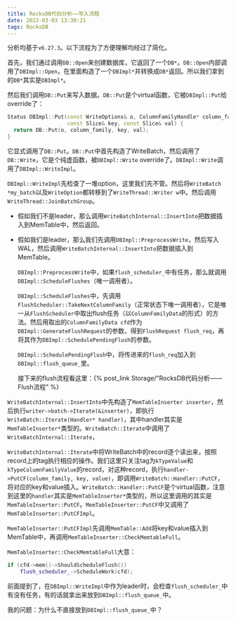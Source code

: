```yaml
---
title: RocksDB代码分析——写入流程
date: 2022-03-03 13:30:21
tags: RocksDB
---
```


分析均基于`v6.27.3`。以下流程为了方便理解均经过了简化。

首先，我们通过调用`DB::Open`来创建数据库，它返回了一个`DB*`。`DB::Open`内部调用了`DBImpl::Open`，在里面构造了一个`DBImpl*`并转换成`DB*`返回。所以我们拿到的`DB*`其实是`DBImpl*`。

然后我们调用`DB::Put`来写入数据。`DB::Put`是个virtual函数，它被`DBImpl::Put`给override了：

```cpp
Status DBImpl::Put(const WriteOptions& o, ColumnFamilyHandle* column_family,
                   const Slice& key, const Slice& val) {
  return DB::Put(o, column_family, key, val);
}
```

它显式调用了`DB::Put`。`DB::Put`中首先构造了WriteBatch，然后调用了`DB::Write`，它是个纯虚函数，被`DBImpl::Write` override了。`DBImpl::Write`调用了`DBImpl::WriteImpl`。

`DBImpl::WriteImpl`先检查了一堆option，这里我们先不管。然后将`WriteBatch *my_batch`以及`WriteOption`都转移到了`WriteThread::Writer w`中。然后调用`WriteThread::JoinBatchGroup`。

- 假如我们不是leader，那么调用`WriteBatchInternal::InsertInto`把数据插入到MemTable中，然后返回。

- 假如我们是leader，那么我们先调用`DBImpl::PreprocessWrite`，然后写入WAL，然后调用`WriteBatchInternal::InsertInto`把数据插入到MemTable。

  `DBImpl::PreprocessWrite`中，如果`flush_scheduler_`中有任务，那么就调用`DBImpl::ScheduleFlushes`（唯一调用者）。

  `DBImpl::ScheduleFlushes`中，先调用`FlushScheduler::TakeNextColumnFamily`（正常状态下唯一调用者），它是唯一从`FlushScheduler`中取出flush任务（以`ColumnFamilyData`的形式）的方法。然后用取出的`ColumnFamilyData cfd`作为`DBImpl::GenerateFlushRequest`的参数，得到`FlushRequest flush_req`，再将其作为`DBImpl::SchedulePendingFlush`的参数。

  `DBImpl::SchedulePendingFlush`中，将传进来的`flush_req`加入到`DBImpl::flush_queue_`里。

  接下来的flush流程看这里：{% post_link Storage/"RocksDB代码分析——Flush流程" %}

`WriteBatchInternal::InsertInto`中先构造了`MemTableInserter inserter`，然后执行`writer->batch->Iterate(&inserter)`，即执行`WriteBatch::Iterate(Handler* handler)`，其中handler其实是`MemTableInserter*`类型的。`WriteBatch::Iterate`中调用了`WriteBatchInternal::Iterate`，

`WriteBatchInternal::Iterate`中将WriteBatch中的record逐个读出来，按照record上的tag执行相应的操作。我们这里只关注tag为`kTypeValue`和`kTypeColumnFamilyValue`的record，对这种record，执行`handler->PutCF(column_family, key, value)`，即调用`WriteBatch::Handler::PutCF`，将对应的key和value插入。`WriteBatch::Handler::PutCF`是个virtual函数，注意到这里的`handler`其实是`MemTableInserter*`类型的，所以这里调用的其实是`MemTableInserter::PutCF`。`MemTableInserter::PutCF`中又调用了`MemTableInserter::PutCFImpl`。

`MemTableInserter::PutCFImpl`先调用`MemTable::Add`将key和value插入到MemTable中，再调用`MemTableInserter::CheckMemtableFull`。

`MemTableInserter::CheckMemtableFull`大意：

```cpp
if (cfd->mem()->ShouldScheduleFlush())
    flush_scheduler_->ScheduleWork(cfd);
```

前面提到了，在`DBImpl::WriteImpl`中作为leader时，会检查`flush_scheduler_`中有没有任务，有的话就拿出来放到`DBImpl::flush_queue_`中。

我的问题：为什么不直接放到`DBImpl::flush_queue_`中？
